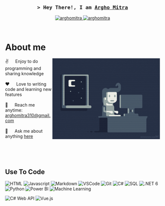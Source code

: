 
<!-- Intro  -->
<h3 align="center">
        <samp>&gt; Hey There!, I am
                <b><a target="_blank" href="https://argho.be/">Argho Mitra</a></b>
        </samp>
</h3>




<p align="center">
 <a href="https://argho.be/" target="blank">
  <img src="https://img.shields.io/badge/Website-DC143C?style=for-the-badge&logo=medium&logoColor=white" alt="arghomitra" />
 </a>
 <a href="https://be.linkedin.com/in/argho-mitra" target="_blank">
  <img src="https://img.shields.io/badge/LinkedIn-0077B5?style=for-the-badge&logo=linkedin&logoColor=white" alt="arghomitra"/>
 </a>
 <!-- <a href="https://dev.to/arghomitra" target="_blank">
  <img src="https://img.shields.io/badge/dev.to-0A0A0A?style=for-the-badge&logo=dev.to&logoColor=white" alt="arghomitra" />
 </a> -->
 <!-- <a href="https://twitter.com/_arghomitra" target="_blank">
  <img src="https://img.shields.io/badge/whatsapp-1DA1F2?style=for-the-badge&logo=whatsapp&logoColor=white" />
 </a>
 <a href="https://instagram.com/_arghomitra" target="_blank">
  <img src="https://img.shields.io/badge/Instagram-fe4164?style=for-the-badge&logo=instagram&logoColor=white" alt="arghomitra" />
 </a> 
 <a href="https://facebook.com/arghomitra.dev" target="_blank">
  <img src="https://img.shields.io/badge/Facebook-20BEFF?&style=for-the-badge&logo=facebook&logoColor=white" alt="arghomitra"  />
  </a>  -->
</p>
<br />

<!-- About Section -->
 # About me
 
<p>
 <img align="right" width="350" src="./giphy.gif" alt="Coding gif" />
  
 ✌️ &emsp; Enjoy to do programming and sharing knowledge <br/><br/>
 ❤️ &emsp; Love to writing code and learning new features<br/><br/>
 📧 &emsp; Reach me anytime: arghomitra310@gmail.com<br/><br/>
 💬 &emsp; Ask me about anything [here](https://wa.me/32467791708)

</p>

<br/>
<br/>
<br/>

## Use To Code
![HTML](https://img.shields.io/badge/HTML5-E34F26?style=for-the-badge&logo=html5&logoColor=white)
![Javascript](https://img.shields.io/badge/Javascript-F0DB4F?style=for-the-badge&labelColor=black&logo=javascript&logoColor=F0DB4F)
![Markdown](https://img.shields.io/badge/Markdown-000000?style=for-the-badge&logo=markdown&logoColor=white)
![VSCode](https://img.shields.io/badge/Visual_Studio-0078d7?style=for-the-badge&logo=visual%20studio&logoColor=white)
![Git](https://img.shields.io/badge/Git-F05032?style=for-the-badge&logo=git&logoColor=white)
![C#](https://img.shields.io/badge/C%23-239120?style=for-the-badge&logo=c-sharp&logoColor=white)
![SQL](https://img.shields.io/badge/SQL-4479A1?style=for-the-badge&logo=sql&logoColor=white)
![.NET 6](https://img.shields.io/badge/.NET%206-512BD4?style=for-the-badge&logo=.net&logoColor=white)
![Python](https://img.shields.io/badge/Python-3776AB?style=for-the-badge&logo=python&logoColor=white)
![Power BI](https://img.shields.io/badge/Power%20BI-F2C811?style=for-the-badge&logo=powerbi&logoColor=white)
![Machine Learning](https://img.shields.io/badge/Machine%20Learning-6F02B5?style=for-the-badge&logo=machinelearning&logoColor=white)

![C# Web API](https://img.shields.io/badge/Web%20API-512BD4?style=for-the-badge&logo=dot-net&logoColor=white)
![Vue.js](https://img.shields.io/badge/Vue.js-35495E?style=for-the-badge&logo=vue-dot-js&logoColor=4FC08D)
<br/>
